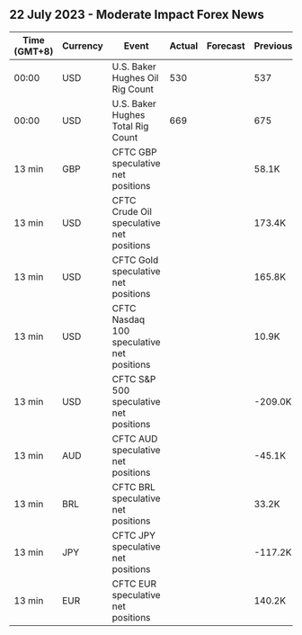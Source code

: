 ## 22 July 2023 - Moderate Impact Forex News

| Time (GMT+8) | Currency | Event | Actual | Forecast | Previous |
|------|----------|-------|--------|----------|----------|
| 00:00 | USD | U.S. Baker Hughes Oil Rig Count | 530 |  | 537 |
| 00:00 | USD | U.S. Baker Hughes Total Rig Count | 669 |  | 675 |
| 13 min | GBP | CFTC GBP speculative net positions |  |  | 58.1K |
| 13 min | USD | CFTC Crude Oil speculative net positions |  |  | 173.4K |
| 13 min | USD | CFTC Gold speculative net positions |  |  | 165.8K |
| 13 min | USD | CFTC Nasdaq 100 speculative net positions |  |  | 10.9K |
| 13 min | USD | CFTC S&P 500 speculative net positions |  |  | -209.0K |
| 13 min | AUD | CFTC AUD speculative net positions |  |  | -45.1K |
| 13 min | BRL | CFTC BRL speculative net positions |  |  | 33.2K |
| 13 min | JPY | CFTC JPY speculative net positions |  |  | -117.2K |
| 13 min | EUR | CFTC EUR speculative net positions |  |  | 140.2K |
